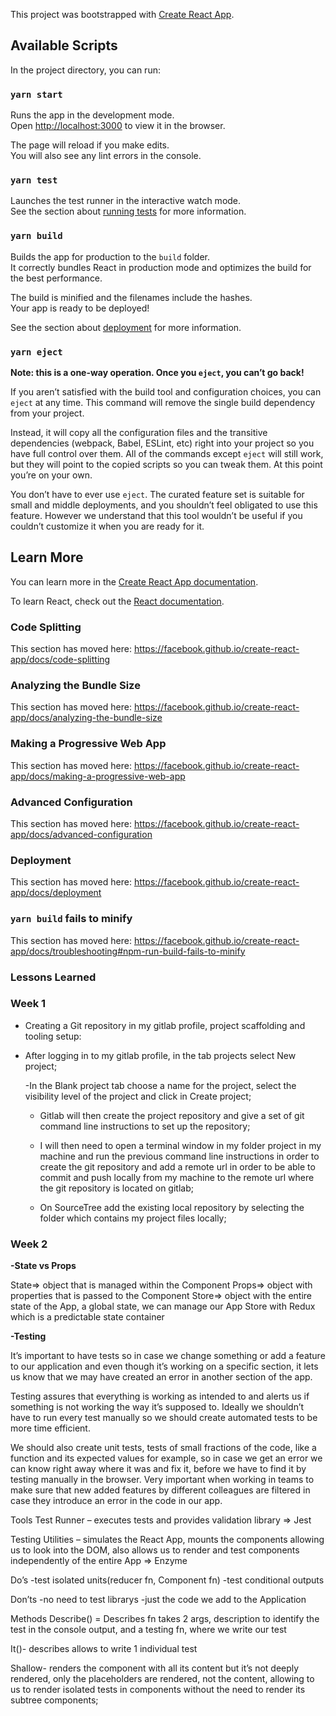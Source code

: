 This project was bootstrapped with [Create React App](https://github.com/facebook/create-react-app).

## Available Scripts

In the project directory, you can run:

### `yarn start`

Runs the app in the development mode.<br />
Open [http://localhost:3000](http://localhost:3000) to view it in the browser.

The page will reload if you make edits.<br />
You will also see any lint errors in the console.

### `yarn test`

Launches the test runner in the interactive watch mode.<br />
See the section about [running tests](https://facebook.github.io/create-react-app/docs/running-tests) for more information.

### `yarn build`

Builds the app for production to the `build` folder.<br />
It correctly bundles React in production mode and optimizes the build for the best performance.

The build is minified and the filenames include the hashes.<br />
Your app is ready to be deployed!

See the section about [deployment](https://facebook.github.io/create-react-app/docs/deployment) for more information.

### `yarn eject`

**Note: this is a one-way operation. Once you `eject`, you can’t go back!**

If you aren’t satisfied with the build tool and configuration choices, you can `eject` at any time. This command will remove the single build dependency from your project.

Instead, it will copy all the configuration files and the transitive dependencies (webpack, Babel, ESLint, etc) right into your project so you have full control over them. All of the commands except `eject` will still work, but they will point to the copied scripts so you can tweak them. At this point you’re on your own.

You don’t have to ever use `eject`. The curated feature set is suitable for small and middle deployments, and you shouldn’t feel obligated to use this feature. However we understand that this tool wouldn’t be useful if you couldn’t customize it when you are ready for it.

## Learn More

You can learn more in the [Create React App documentation](https://facebook.github.io/create-react-app/docs/getting-started).

To learn React, check out the [React documentation](https://reactjs.org/).

### Code Splitting

This section has moved here: https://facebook.github.io/create-react-app/docs/code-splitting

### Analyzing the Bundle Size

This section has moved here: https://facebook.github.io/create-react-app/docs/analyzing-the-bundle-size

### Making a Progressive Web App

This section has moved here: https://facebook.github.io/create-react-app/docs/making-a-progressive-web-app

### Advanced Configuration

This section has moved here: https://facebook.github.io/create-react-app/docs/advanced-configuration

### Deployment

This section has moved here: https://facebook.github.io/create-react-app/docs/deployment

### `yarn build` fails to minify

This section has moved here: https://facebook.github.io/create-react-app/docs/troubleshooting#npm-run-build-fails-to-minify


### Lessons Learned

### Week 1 

- Creating a Git repository in my gitlab profile, project scaffolding and tooling setup: 
 	
- After logging in to my gitlab profile, in the tab projects select New project;

	-In the Blank project tab choose a name for the project, select the visibility level of the project and click in Create project;

	- Gitlab will then create the project repository and give a set of git command line instructions to set up the repository;

	- I will then need to open a terminal window in my folder project in my machine and run the previous command line instructions in order to create the git repository and add a remote url in order to be able to commit and push locally from my machine to the remote url where the git repository is located on gitlab;

	- On SourceTree add the existing local repository by selecting the folder which contains my project files locally;

### Week 2

**-State vs Props**

State=> object that is managed within the Component
Props=> object with properties that is passed to the Component
Store=> object with the entire state of the App, a global state, we can manage our App Store with Redux which is a predictable state container 


**-Testing**

It’s important to have tests so in case we change something or add a feature to our application and even though it’s working on a specific section, it lets us know that we may have created an error in another section of the app. 

Testing assures that everything is working as intended to and alerts us if something is not working the way it’s supposed to. Ideally we shouldn’t have to run every test manually so we should create automated tests to be more time efficient.

We should also create unit tests, tests of small fractions of the code, like a function and its expected values for example, so in case we get an error we can know right away where it was and fix it, before we have to find it by testing manually in the browser. 
Very important when working in teams to make sure that new added features by different colleagues are filtered in case they introduce an error in the code in our app.

Tools
Test Runner – executes tests and provides validation library => Jest

Testing Utilities – simulates the React App, mounts the components allowing us to look into the DOM, also allows us to render and test components independently of the entire App => Enzyme

Do’s
-test isolated units(reducer fn, Component fn)
-test conditional outputs

Don’ts
-no need to test librarys
-just the code we add to the Application	


Methods
Describe() = Describes fn takes 2 args, description to identify the test in the console output, and a testing fn, where we write our test

It()- describes allows to write 1 individual test

Shallow- renders the component with all its content but it’s not deeply rendered, only the placeholders are rendered, not the content, allowing to us to render isolated tests in components without the need to render its subtree components;
